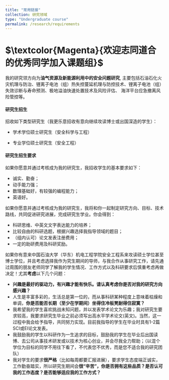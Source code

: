 ```yaml
---
title: "常用链接"
collection: 研究领域
type: "Undergraduate course"
permalink: /research/requirements
---
```


# $\textcolor{Magenta}{欢迎志同道合的优秀同学加入课题组}$

我的研究领方向为**油气资源及新能源利用中的安全问题研究**, 主要包括石油石化火灾机理与防治、锂离子电池（组）热失控蔓延机理与防控技术、锂离子电池（组）失效诊断与寿命预测、极地溢油快速处置技术及风险评估、
海洋平台应急撤离风险管控等。

#### 研究生招生

招收如下类型研究生（我更乐意招收有意向继续攻读博士或出国深造的学生）：

- 学术学位硕士研究生（安全科学与工程）

- 专业学位硕士研究生（安全工程）

#### 研究生招生要求

 如果你愿意并通过考核成为我的研究生，我招收学生的基本要求如下：

- 诚实、勤奋；
- 动手能力强；
- 数理基础好，有较强的编程能力；
- 英语好。

如果你愿意并通过考核成为我的研究生，我将和你一起制定研究方向、目标、技术路线，共同促进研究进展，完成研究生学业。你会得到：

- 科研思维、中英文文字表达能力的培养；
- 比较自由的科研选题，根据兴趣选择我指导领域的题目；
- （组内认可）论文发表注册费用；
- 一定的助研费用及科研奖励。

 如果你有意来中国石油大学（华东）机电工程学院安全工程系来攻读硕士学位甚至博士学位，并且考虑选择我作为究生期间的导师，与我合作从事研究工作，请先通过周围的朋友老师同学了解我的学生情况、工作方式以及科研要求后慎重考虑再做决定！尤其**考虑**以下几个问题：

- **兴趣是最好的驱动力，有兴趣才能有快乐。请认真考虑你是否对我的研究方向感兴趣？**
- 人生是丰富多彩的，生活总是第一位的，而从事科研某种程度上意味着枯燥和单调，**你是否能否长期（至少在学期间）坐得住冷板凳耐得住寂寞？**
- 我希望我的学生喜欢挑战未知问题，并以发表学术论文为乐趣；我对研究生要求较高，我要求研究生毕业之前必须写出高水平学术论文(英文)。当然，这一过程中我会给予指导，共同努力实现。目前我指导的学生在毕业时具有1-2篇SCI或EI论文发表。
- 我鼓励我的学生以科研作为一生追求的目标，鼓励我的学生在毕业后出国读博、去公司从事技术研发或以技术为核心创业，并会尽我全力帮助；（以混个学位为目标的同学不用往下看了，不代表您不优秀，而是您不适合我的研究团队）
- 我对学生的要求**很严格**（比如每周都要汇报进展），要求学生态度端正诚实，工作勤奋踏实，所以研究生期间会**很“辛苦”，你是否拥有这些品质？是否认可我的工作态度？是否能够适应我的工作方式？**


